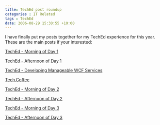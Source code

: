```yaml
---
title: TechEd post roundup
categories : IT Related
tags : TechEd
date: 2006-08-29 15:30:55 +10:00
---
```


I have finally put my posts together for my TechEd experience for this year. These are the main posts if your interested:

[TechEd - Morning of Day 1][0]

[TechEd - Afternoon of Day 1][1]

[TechEd - Developing Manageable WCF Services][2]

[Tech.Coffee][3]

[TechEd - Morning of Day 2][4]

[TechEd - Afternoon of Day 2][5]

[TechEd - Morning of Day 3][6]

[TechEd - Afternoon of Day 3][7]

[0]: /2006/08/23/teched-morning-of-day-1/
[1]: /2006/08/23/teched-afternoon-of-day-1/
[2]: /2006/08/24/teched-developing-manageable-wcf-services/
[3]: /2006/08/24/tech-coffee/
[4]: /2006/08/24/teched-morning-of-day-2/
[5]: /2006/08/24/teched-afternoon-of-day-2/
[6]: /2006/08/25/teched-morning-of-day-3/
[7]: /2006/08/25/teched-afternoon-of-day-3/
